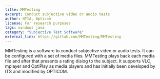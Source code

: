 ```yaml
---
title: MMTesting
excerpt: Conduct subjective video or audio tests
author: NTIA, Opticom
license: For research purposes
tags: windows java
category: "Subjective Test Software"
external_link: https://gitlab.com/MMTesting/MMTesting
---
```


MMTesting is a software to conduct subjective video or audio tests. It can be configured with a set of media files. MMTesting plays back each media file and after that presents a rating dialog to the subject. It supports VLC, mplayer and OptiPlay as media players and has initially been developed by ITS and modified by OPTICOM.